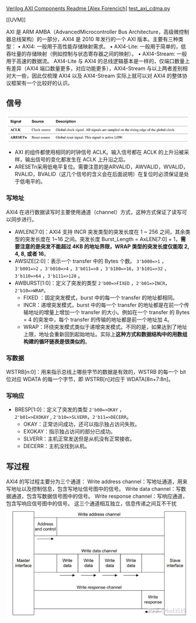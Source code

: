 [Verilog AXI Components Readme [Alex Forencich]](http://alexforencich.com/wiki/en/verilog/axi/readme)
[test\_axi\_cdma.py](https://github.com/alexforencich/verilog-axi/blob/master/tb/axi_cdma/test_axi_cdma.py)

[[UVM]]

AXI 是 ARM AMBA（AdvancedMicrocontroller Bus Architecture，高级微控制器总线架构）的一部分，AXI4 是 2010 年发行的一个 AXI 版本。主要有三种类型：
• AXI4: 一般用于高性能存储映射需求。
• AXI4-Lite: 一般用于简单的，低吞吐量的存储映射（例如控制与状态寄存器之间的映射）。
• AXI4-Stream: 一般用于高速的数据流。
AXI4-Lite 与 AXI4 的总线逻辑基本是一样的，仅端口数量上有差异（AXI4 端口数量更多，对应功能更多），AXI4-Stream 与以上两者差别相对大一些，因此仅梳理 AXI4 以及 AXI4-Stream 实际上就可以对 AXI4 的整体协议框架有一个比较好的认识。

## 信号
![](https://raw.githubusercontent.com/acdefg/cdn/main/obsidian/202307231808460.png)
- AXI 的组件都使用相同的时钟信号 ACLK。输入信号都在 ACLK 的上升沿被采样，输出信号的变化都发生在 ACLK 上升沿之后。
- ARESETn采用低电平复位。需要注意的是ARVALID，AWVALID，WVALID，RVALID，BVALID（这几个信号的含义会在后面说明）在复位时必须保证是处于低电平的。

### 写地址
AXI4 在进行数据读写时主要使用通道（channel）方式，这种方式保证了读写可以同步进行。
- AWLEN[7:0]：AXI4 支持 INCR 突发类型的突发长度在 1 ~ 256 之间，其余类型的突发长度在 1~16 之间。突发长度 Burst_Length = AxLEN[7:0] + 1，**需要注意的是突发不能超过 4KB 的地址界限，WRAP 类型的突发长度仅能取 2, 4, 8, 或者 16**。
- AWSIZE[2:0]：表示一个 transfer 中的 Bytes 个数。 `3'b000=>1` ，`3'b001=>2` ，`3'b010=>4` ，`3'b011=>8` ，`3'b100=>16`，`3'b101=>32` ，`3'b110=>64` ，`3'b111=>128` 。
- AWBURST[1:0]：定义了突发的类型 `2'b00=>FIXED` ，`2'b01=>INCR`，`2'b10=>WRAP`。
	- FIXED ：固定突发模式，burst 中的每一个 transfer 的地址都相同。
	- INCR：递增突发模式，burst 中的每一个 transfer 的地址都是在前一个传输地址的增量上增加一个 transfer 的大小。例如在一个 transfer 的 Bytes = 4 的突发中，每个 transfer 的传输的地址都是前一个地址加 4。
	- WRAP：环绕突发模式类似于递增突发模式。不同的是，如果达到了地址上限，地址会重新回到起始地址。实际上**这种方式和数据结构中的用数组构建的循环链表是很类似的**。

### 写数据
WSTRB[n:0]：用来指示总线上哪些字节的数据是有效的，WSTRB 的每一个 bit 位对应 WDATA 的每一个字节，即 WSTRB[n]对应于 WDATA[8n+7:8n]。

### 写响应
- BRESP[1:0]：定义了突发的类型 `2'b00=>OKAY` ，`2'b01=>EXOKAY` , `2'b10=>SLVERR`，`2'b11=>DECERR`。
	- OKAY：正常访问成功，还可以指示独占访问失败。
	- EXOKAY：指示独占访问的部分已成功。
	- SLVERR：主机正常发送但是从机没有正常接收。
	- DECERR：主机没找到从机。

## 写过程
AXI4 的写过程主要分为三个通道：
Write address channel：写地址通道，用来写地址以及控制信息，包含写地址信号图中的信号。
Write data channel：写数据通道，包含写数据信号图中的信号。
Write response channel：写响应通道，包含写响应信号图中的信号。
这三个通道相互独立，信息传递之间互不干扰
![](https://raw.githubusercontent.com/acdefg/cdn/main/obsidian/202307231834454.png)



